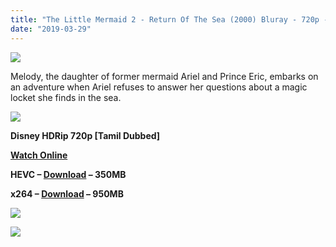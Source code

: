 ```yaml
---
title: "The Little Mermaid 2 - Return Of The Sea (2000) Bluray - 720p - [Tamil Dubbed] - x264 - [950MB/ HEVC - 350MB]"
date: "2019-03-29"
---
```


[![](https://1.bp.blogspot.com/-wYEMsbYvZjk/XJ3Ma21u1SI/AAAAAAAAAZg/-Ae34YYrczAvodVpO4dmGF-U4m-YZ4USgCLcBGAs/s640/maxresdefault{ef10caf61486310a8a3b16273f71b4c0877c64678ebf3a2890fcc81ce1775344}2B{ef10caf61486310a8a3b16273f71b4c0877c64678ebf3a2890fcc81ce1775344}25281{ef10caf61486310a8a3b16273f71b4c0877c64678ebf3a2890fcc81ce1775344}2529.jpg)](https://1.bp.blogspot.com/-wYEMsbYvZjk/XJ3Ma21u1SI/AAAAAAAAAZg/-Ae34YYrczAvodVpO4dmGF-U4m-YZ4USgCLcBGAs/s1600/maxresdefault{ef10caf61486310a8a3b16273f71b4c0877c64678ebf3a2890fcc81ce1775344}2B{ef10caf61486310a8a3b16273f71b4c0877c64678ebf3a2890fcc81ce1775344}25281{ef10caf61486310a8a3b16273f71b4c0877c64678ebf3a2890fcc81ce1775344}2529.jpg)

Melody, the daughter of former mermaid Ariel and Prince Eric, embarks on an adventure when Ariel refuses to answer her questions about a magic locket she finds in the sea.

[![](https://2.bp.blogspot.com/-fai1ZuUwnbA/XIjy2aT4irI/AAAAAAAAANw/WFW0YRK47_8GLAt3pPBSzBk0GJA6Mk5fgCPcBGAYYCw/s1600/torrborder.gif)](https://2.bp.blogspot.com/-fai1ZuUwnbA/XIjy2aT4irI/AAAAAAAAANw/WFW0YRK47_8GLAt3pPBSzBk0GJA6Mk5fgCPcBGAYYCw/s1600/torrborder.gif)

**Disney HDRip 720p \[Tamil Dubbed\]**

**[Watch Online](https://toonnetworktamilvideos.blogspot.com/p/the-little-mermaid-2-return-of-sea-2000.html)**

**HEVC – [Download](https://drive.google.com/file/d/1IXvSyiW7oyP5uLps1JsJfTgTIBPvLNJN/view) – 350MB**

 **x264 – [Download](https://openload.co/embed/1xrS4BYCCE8/) – 950MB**

![](https://2.bp.blogspot.com/-fai1ZuUwnbA/XIjy2aT4irI/AAAAAAAAANw/WFW0YRK47_8GLAt3pPBSzBk0GJA6Mk5fgCPcBGAYYCw/s1600/torrborder.gif)

![](https://thumb.oloadcdn.net/splash/1xrS4BYCCE8/i-MEIl6sA5M.jpg)
